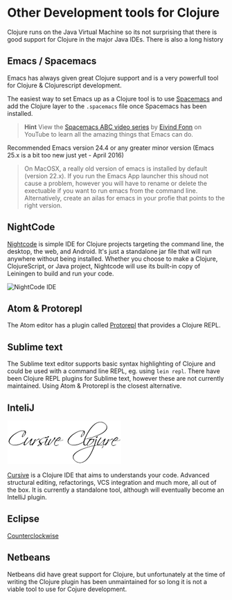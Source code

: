 # Other Development tools for Clojure 

Clojure runs on the Java Virtual Machine so its not surprising that there is good support for Clojure in the major Java IDEs.  There is also a long history

## Emacs / Spacemacs

Emacs has always given great Clojure support and is a very powerfull tool for Clojure & Clojurescript development.

The easiest way to set Emacs up as a Clojure tool is to use [Spacemacs](http://spacemacs.org/) and add the Clojure layer to the `.spacemacs` file once Spacemacs has been installed.

> **Hint** View the [Spacemacs ABC video series](https://www.youtube.com/watch?v=ZFV5EqpZ6_s&list=PLrJ2YN5y27KLhd3yNs2dR8_inqtEiEweE&index=1) by [Eivind Fonn](https://www.youtube.com/channel/UC9FdDIWaFP-4fHuQ7bhIT1Q) on YouTube to learn all the amazing things that Emacs can do.

Recommended Emacs version 24.4 or any greater minor version (Emacs 25.x is a bit too new just yet - April 2016)

> On MacOSX, a really old version of emacs is installed by default (version 22.x).  If you run the Emacs App launcher this shoud not cause a problem, however you will have to rename or delete the exectuable if you want to run emacs from the command line.  Alternatively, create an ailas for emacs in your profie that points to the right version.


## NightCode

[Nightcode](https://sekao.net/nightcode/) is simple IDE for Clojure projects targeting the command line, the desktop, the web, and Android. It's just a standalone jar file that will run anywhere without being installed. Whether you choose to make a Clojure, ClojureScript, or Java project, Nightcode will use its built-in copy of Leiningen to build and run your code.

![NightCode IDE](https://sekao.net/nightcode/screenshot.png)


## Atom & Protorepl

The Atom editor has a plugin called [Protorepl](https://atom.io/packages/proto-repl) that provides a Clojure REPL.


## Sublime text

The Sublime text editor supports basic syntax highlighting of Clojure and could be used with a command line REPL, eg. using `lein repl`.  There have been Clojure REPL plugins for Sublime text, however these are not currently maintained.  Using Atom & Protorepl is the closest alternative.


## InteliJ

![Cursive Clojure](../images/cursive-clojure-logo.png)

[Cursive](https://cursiveclojure.com/) is a Clojure IDE that aims to understands your code.  Advanced structural editing, refactorings, VCS integration and much more, all out of the box.  It is currently a standalone tool, although will eventually become an IntelliJ plugin.


## Eclipse

[Counterclockwise](https://code.google.com/p/counterclockwise/)


## Netbeans 

Netbeans did have great support for Clojure, but unfortunately at the time of writing the Clojure plugin has been unmaintained for so long it is not a viable tool to use for Cojure development.

